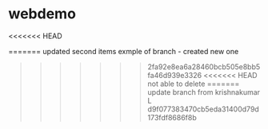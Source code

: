 # webdemo
<<<<<<< HEAD

=======
updated second items
exmple of branch - created new one
>>>>>>> 2fa92e8ea6a28460bcb505e8bb5fa46d939e3326
<<<<<<< HEAD
not able to delete
=======
update branch from krishnakumar L
>>>>>>> d9f077383470cb5eda31400d79d173fdf8686f8b
